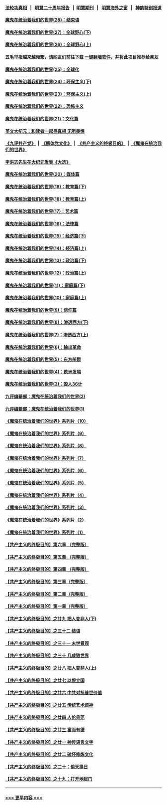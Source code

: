 #### [法轮功真相](https://github.com/gfw-breaker/truth/blob/master/README.md?t=0) &nbsp;&nbsp;|&nbsp;&nbsp; [明慧二十周年报告](https://github.com/gfw-breaker/mh-reports/blob/master/README.md?t=0) &nbsp;&nbsp;|&nbsp;&nbsp;[明慧期刊](https://github.com/gfw-breaker/mh-qikan) &nbsp;&nbsp;|&nbsp;&nbsp; [明慧海外之窗](https://github.com/gfw-breaker/mh-news/blob/master/README.md?t=0) &nbsp;&nbsp;|&nbsp;&nbsp; [神韵特别报道](https://github.com/gfw-breaker/mh-news/blob/master/shenyun.md?t=0)
#### [魔鬼在统治着我们的世界(28)：结束语](../pages/nsc422/n10936246.md?t=07192351) 
#### [魔鬼在统治着我们的世界(27)：全球野心(下)](../pages/nsc422/n10928319.md?t=07192351) 
#### [魔鬼在统治着我们的世界(26)：全球野心(上)](../pages/nsc422/n10900318.md?t=07192351) 
#### 五毛举报越来越频繁，请网友们前往下载 [一键翻墙软件](https://github.com/gfw-breaker/ssr-accounts)，并将此项目推荐给亲友
#### [魔鬼在统治着我们的世界(25)：全球化](../pages/nsc422/n10788205.md?t=07192351) 
#### [魔鬼在统治着我们的世界(24)：环保主义(下)](../pages/nsc422/n10695307.md?t=07192351) 
#### [魔鬼在统治着我们的世界(23)：环保主义(上)](../pages/nsc422/n10688613.md?t=07192351) 
#### [魔鬼在统治着我们的世界(22)：恐怖主义](../pages/nsc422/n10614727.md?t=07192351) 
#### [魔鬼在统治着我们的世界(21)：文化篇](../pages/nsc422/n10597706.md?t=07192351) 
#### [英文大纪元：和读者一起寻真相 无所畏惧](../pages/nsc422/n12542027.md?t=07192351) 
#### [《九评共产党》](https://github.com/begood0513/9ping.md/blob/master/README.md) &nbsp;|&nbsp; [《解体党文化》](../../../../jtdwh.md/blob/master/README.md)  &nbsp;|&nbsp; [《共产主义的终极目的》](../../../../gczydzjmd.md/blob/master/README.md) &nbsp;|&nbsp; [《魔鬼在统治我们的世界》](../../../../mgztzwmdsj.md/blob/master/README.md) 
#### [李洪志先生在大纪元发表《大选》](../pages/nsc422/n12534746.md?t=07192351) 
#### [魔鬼在统治着我们的世界(20)：媒体篇](../pages/nsc422/n10586579.md?t=07192351) 
#### [魔鬼在统治着我们的世界(19)：教育篇(下)](../pages/nsc422/n10564808.md?t=07192351) 
#### [魔鬼在统治着我们的世界(18)：教育篇(上)](../pages/nsc422/n10526970.md?t=07192351) 
#### [魔鬼在统治着我们的世界(17)：艺术篇](../pages/nsc422/n10499093.md?t=07192351) 
#### [魔鬼在统治着我们的世界(16)：法律篇](../pages/nsc422/n10485969.md?t=07192351) 
#### [魔鬼在统治着我们的世界(15)：经济篇(下)](../pages/nsc422/n10469975.md?t=07192351) 
#### [魔鬼在统治着我们的世界(14)：经济篇(上)](../pages/nsc422/n10457370.md?t=07192351) 
#### [魔鬼在统治着我们的世界(13)：政治篇(下)](../pages/nsc422/n10448270.md?t=07192351) 
#### [魔鬼在统治着我们的世界(12)：政治篇(上)](../pages/nsc422/n10444576.md?t=07192351) 
#### [魔鬼在统治着我们的世界(11)：家庭篇(下)](../pages/nsc422/n10440961.md?t=07192351) 
#### [魔鬼在统治着我们的世界(10)：家庭篇(上)](../pages/nsc422/n10435448.md?t=07192351) 
#### [魔鬼在统治着我们的世界(9)：信仰篇](../pages/nsc422/n10432159.md?t=07192351) 
#### [魔鬼在统治着我们的世界(8)：渗透西方(下)](../pages/nsc422/n10429603.md?t=07192351) 
#### [魔鬼在统治着我们的世界(7)：渗透西方(上)](../pages/nsc422/n10426013.md?t=07192351) 
#### [魔鬼在统治着我们的世界(6)：输出革命](../pages/nsc422/n10421536.md?t=07192351) 
#### [魔鬼在统治着我们的世界(5)：东方杀戮](../pages/nsc422/n10417707.md?t=07192351) 
#### [魔鬼在统治着我们的世界(4)：欧洲发端](../pages/nsc422/n10414890.md?t=07192351) 
#### [魔鬼在统治着我们的世界(3)：毁人36计](../pages/nsc422/n10411583.md?t=07192351) 
#### [九评编辑部：魔鬼在统治着我们的世界(2)](../pages/nsc422/n10410036.md?t=07192351) 
#### [九评编辑部：魔鬼在统治着我们的世界(1)](../pages/nsc422/n10406825.md?t=07192351) 
#### [《魔鬼在统治着我们的世界》系列片（10）](../pages/nsc422/n12292670.md?t=07192351) 
#### [《魔鬼在统治着我们的世界》系列片（9）](../pages/nsc422/n12290859.md?t=07192351) 
#### [《魔鬼在统治着我们的世界》系列片（8）](../pages/nsc422/n12287445.md?t=07192351) 
#### [《魔鬼在统治着我们的世界》系列片（7）](../pages/nsc422/n12283425.md?t=07192351) 
#### [《魔鬼在统治着我们的世界》系列片（6）](../pages/nsc422/n12282314.md?t=07192351) 
#### [《魔鬼在统治着我们的世界》系列片（5）](../pages/nsc422/n12281419.md?t=07192351) 
#### [《魔鬼在统治着我们的世界》系列片（4）](../pages/nsc422/n12274024.md?t=07192351) 
#### [《魔鬼在统治着我们的世界》系列片（3）](../pages/nsc422/n12271322.md?t=07192351) 
#### [《魔鬼在统治着我们的世界》系列片（2）](../pages/nsc422/n12269049.md?t=07192351) 
#### [《魔鬼在统治着我们的世界》系列片（1）](../pages/nsc422/n12267575.md?t=07192351) 
#### [【共产主义的终极目的】第六章 （完整版）](../pages/nsc422/n11428913.md?t=07192351) 
#### [【共产主义的终极目的】第五章 （完整版）](../pages/nsc422/n11428912.md?t=07192351) 
#### [【共产主义的终极目的】第四章 （完整版）](../pages/nsc422/n11428907.md?t=07192351) 
#### [【共产主义的终极目的】第三章（完整版）](../pages/nsc422/n11428848.md?t=07192351) 
#### [【共产主义的终极目的】第二章（完整版）](../pages/nsc422/n11428831.md?t=07192351) 
#### [【共产主义的终极目的】第一章（完整版）](../pages/nsc422/n11417651.md?t=07192351) 
#### [【共产主义的终极目的】之廿九 把人变非人(下)](../pages/nsc422/n11344140.md?t=07192351) 
#### [【共产主义的终极目的】之三十二 结语](../pages/nsc422/n11360535.md?t=07192351) 
#### [【共产主义的终极目的】之三十一 末世景观](../pages/nsc422/n11351129.md?t=07192351) 
#### [【共产主义的终极目的】之三十 几成狼世界](../pages/nsc422/n11348280.md?t=07192351) 
#### [【共产主义的终极目的】之廿八 把人变非人(上)](../pages/nsc422/n11340492.md?t=07192351) 
#### [【共产主义的终极目的】之廿七 以恨立国](../pages/nsc422/n11336944.md?t=07192351) 
#### [【共产主义的终极目的】之廿六 中共对抗普世价值](../pages/nsc422/n11324785.md?t=07192351) 
#### [【共产主义的终极目的】之廿五 传统艺术颂神](../pages/nsc422/n11296396.md?t=07192351) 
#### [【共产主义的终极目的】之廿四 人伦典范](../pages/nsc422/n11296397.md?t=07192351) 
#### [【共产主义的终极目的】之廿三 富而有德](../pages/nsc422/n11283598.md?t=07192351) 
#### [【共产主义的终极目的】之廿一 神传语言文字](../pages/nsc422/n11263265.md?t=07192351) 
#### [【共产主义的终极目的】之廿二 破坏修炼文化](../pages/nsc422/n11245728.md?t=07192351) 
#### [【共产主义的终极目的】之二十：偷天换日](../pages/nsc422/n11238846.md?t=07192351) 
#### [【共产主义的终极目的】之十九：打开地狱门](../pages/nsc422/n11206376.md?t=07192351) 

----
#### [ >>> 更早内容 <<< ](../indexes/nsc422-earlier.md)
